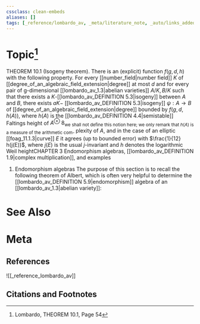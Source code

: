```yaml
---
cssclass: clean-embeds
aliases: []
tags: [_reference/lombardo_av, _meta/literature_note, _auto/links_added, _meta/TODO/change_title, _meta/concept]
---
```

# Topic[^1]
THEOREM 10.1 (Isogeny theorem). There is an (explicit) function $f(g, d, h)$ with the following property. For every [[number_field|number field]] $K$ of [[degree_of_an_algebraic_field_extension|degree]] at most $d$ and for every pair of g-dimensional [[lombardo_av_1.3|abelian varieties]] $A / K, B / K$ such that there exists a $K$-[[lombardo_av_DEFINITION 5.3|isogeny]] between $A$ and $B$, there exists $a K-$ [[lombardo_av_DEFINITION 5.3|isogeny]] $\psi: A \rightarrow B$ of [[degree_of_an_algebraic_field_extension|degree]] bounded by $f(g, d, h(A))$, where $h(A)$ is the [[lombardo_av_DEFINITION 4.4|semistable]] Faltings height of $A^{\otimes}$
$8_{\text {we shall not define this notion here; we only remark that } h(A) \text { is a measure of the arithmetic com- }}$ plexity of $A$, and in the case of an elliptic [[foag_11.1.3|curve]] $E$ it agrees (up to bounded error) with $\frac{1}{12} h(j(E))$, where $j(E)$ is the usual $j$-invariant and $h$ denotes the logarithmic Weil heightCHAPTER 3
Endomorphism algebras, [[lombardo_av_DEFINITION 1.9|complex multiplication]], and examples
1. Endomorphism algebras
The purpose of this section is to recall the following theorem of Albert, which is often very helpful to determine the [[lombardo_av_DEFINITION 5.9|endomorphism]] algebra of an [[lombardo_av_1.3|abelian variety]]:


# See Also

# Meta
## References
![[_reference_lombardo_av]]

## Citations and Footnotes
[^1]: Lombardo, THEOREM 10.1, Page 54
